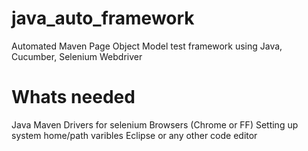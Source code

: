 # java_auto_framework
Automated Maven Page Object Model test framework using Java, Cucumber, Selenium Webdriver

# Whats needed
Java
Maven
Drivers for selenium
Browsers (Chrome or FF)
Setting up system home/path varibles
Eclipse or any other code editor
